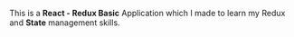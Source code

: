 This is a <b>React - Redux Basic</b> Application which I made to learn my Redux and <b>State</b> management skills. 